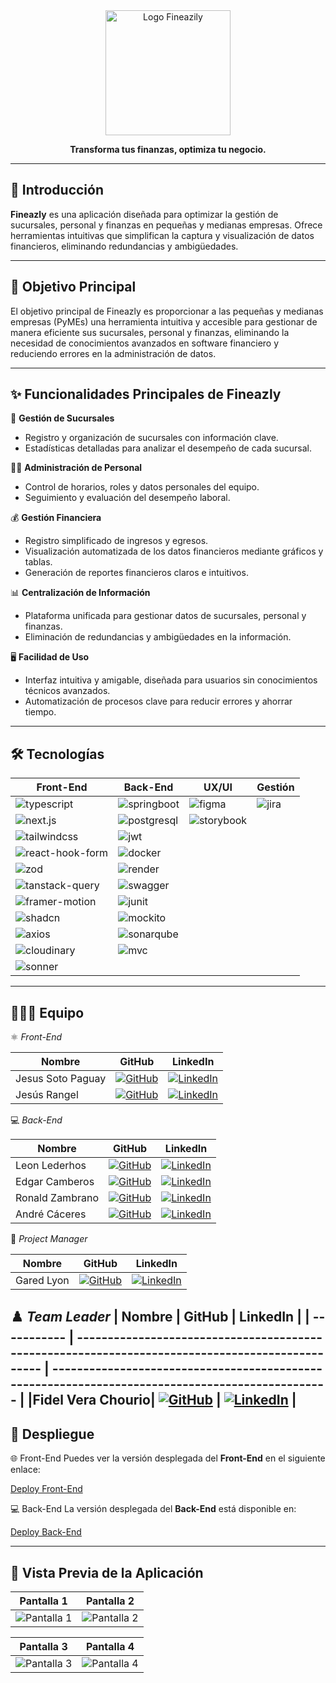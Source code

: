 <div align="center">
   <img src="https://github.com/user-attachments/assets/145fb6bf-1b8e-40c2-b160-31941db897e1" alt="Logo Fineazily" width="200px" />
   <p><strong>Transforma tus finanzas, optimiza tu negocio.</strong></p>
</div>

---

## 🚀 Introducción

**Fineazly** es una aplicación diseñada para optimizar la gestión de sucursales, personal y finanzas en pequeñas y medianas empresas. Ofrece herramientas intuitivas que simplifican la captura y visualización de datos financieros, eliminando redundancias y ambigüedades.

---

## 🎯 Objetivo Principal

El objetivo principal de Fineazly es proporcionar a las pequeñas y medianas empresas (PyMEs) una herramienta intuitiva y accesible para gestionar de manera eficiente sus sucursales, personal y finanzas, eliminando la necesidad de conocimientos avanzados en software financiero y reduciendo errores en la administración de datos.

---

## ✨ Funcionalidades Principales de Fineazly

🏢 **Gestión de Sucursales**  
- Registro y organización de sucursales con información clave.  
- Estadísticas detalladas para analizar el desempeño de cada sucursal.  

👩‍💼 **Administración de Personal**  
- Control de horarios, roles y datos personales del equipo.  
- Seguimiento y evaluación del desempeño laboral.  

💰 **Gestión Financiera**  
- Registro simplificado de ingresos y egresos.  
- Visualización automatizada de los datos financieros mediante gráficos y tablas.  
- Generación de reportes financieros claros e intuitivos.  

📊 **Centralización de Información**  
- Plataforma unificada para gestionar datos de sucursales, personal y finanzas.  
- Eliminación de redundancias y ambigüedades en la información.  

🖥️ **Facilidad de Uso**  
- Interfaz intuitiva y amigable, diseñada para usuarios sin conocimientos técnicos avanzados.  
- Automatización de procesos clave para reducir errores y ahorrar tiempo.

---

## 🛠️ Tecnologías

| Front-End                                                                 | Back-End                                                                 | UX/UI                                                                 | Gestión                                                             |
|---------------------------------------------------------------------------|--------------------------------------------------------------------------|-----------------------------------------------------------------------|--------------------------------------------------------------------|
| ![typescript](https://img.shields.io/badge/TypeScript-%23007ACC?logo=typescript&logoColor=white) | ![springboot](https://img.shields.io/badge/Spring%20Boot-%236DB33F?logo=springboot&logoColor=white) | ![figma](https://img.shields.io/badge/Figma-%23424F5B?logo=figma&logoColor=white) | ![jira](https://img.shields.io/badge/Jira-%230A0F2D?logo=jira&logoColor=white) |
| ![next.js](https://img.shields.io/badge/Next.js-%23000000?logo=next.js&logoColor=white) | ![postgresql](https://img.shields.io/badge/PostgreSQL-%23007599?logo=postgresql&logoColor=white) | ![storybook](https://img.shields.io/badge/Storybook-%23FF4785?logo=storybook&logoColor=white) |                                                                    |
| ![tailwindcss](https://img.shields.io/badge/Tailwind%20CSS-%2338B2AC?logo=tailwindcss&logoColor=white) | ![jwt](https://img.shields.io/badge/JSON%20Web%20Tokens-%23000000?logo=json%20web%20tokens&logoColor=white) |                                                                       |                                                                    |
| ![react-hook-form](https://img.shields.io/badge/React%20Hook%20Form-%2338B2AC?logo=react&logoColor=white) | ![docker](https://img.shields.io/badge/Docker-%232496ED?logo=docker&logoColor=white) |                                                                       |                                                                    |
| ![zod](https://img.shields.io/badge/Zod-%23F24E1E?logo=zod&logoColor=white) | ![render](https://img.shields.io/badge/Render-%2300A2FF?logo=render&logoColor=white) |                                                                       |                                                                    |
| ![tanstack-query](https://img.shields.io/badge/Tanstack%20Query-%23FF4777?logo=react-query&logoColor=white) | ![swagger](https://img.shields.io/badge/Swagger-%23000000?logo=swagger&logoColor=white) |                                                                       |                                                                    |
| ![framer-motion](https://img.shields.io/badge/Framer%20Motion-%23000000?logo=framer&logoColor=white) | ![junit](https://img.shields.io/badge/JUnit-%23A8B9CC?logo=junit&logoColor=white) |                                                                       |                                                                    |
| ![shadcn](https://img.shields.io/badge/Shadcn-%23B2F4B4?logo=shadcn&logoColor=white) | ![mockito](https://img.shields.io/badge/Mockito-%23E9E9E9?logo=mockito&logoColor=black) |                                                                       |                                                                    |
| ![axios](https://img.shields.io/badge/Axios-%230072B1?logo=axios&logoColor=white) | ![sonarqube](https://img.shields.io/badge/SonarQube-%2300B5E2?logo=sonarqube&logoColor=white) |                                                                       |                                                                    |
| ![cloudinary](https://img.shields.io/badge/Cloudinary-%23003E4D?logo=cloudinary&logoColor=white) | ![mvc](https://img.shields.io/badge/MVC-%23D6D6D6?logo=git&logoColor=black) |                                                                       |                                                                    |
| ![sonner](https://img.shields.io/badge/Sonner-%23691E1E?logo=sonner&logoColor=white) |                                                                          |                                                                       |                                                                    |

---

## 🧑‍🤝‍🧑 Equipo

⚛️ *Front-End*

| Nombre         | GitHub                                                                                          | LinkedIn                                                                                         |
| -------------- | ------------------------------------------------------------------------------------------------ | ------------------------------------------------------------------------------------------------ |
| Jesus Soto Paguay| [![GitHub](https://img.shields.io/badge/github-%23121011.svg?&style=for-the-badge&logo=github&logoColor=white)](#) | [![LinkedIn](https://img.shields.io/badge/linkedin-%230A66C2.svg?&style=for-the-badge&logo=linkedin&logoColor=white)](#) |
| Jesús Rangel   | [![GitHub](https://img.shields.io/badge/github-%23121011.svg?&style=for-the-badge&logo=github&logoColor=white)](#) | [![LinkedIn](https://img.shields.io/badge/linkedin-%230A66C2.svg?&style=for-the-badge&logo=linkedin&logoColor=white)](#) |

💻 *Back-End*

| Nombre         | GitHub                                                                                          | LinkedIn                                                                                         |
| -------------- | ------------------------------------------------------------------------------------------------ | ------------------------------------------------------------------------------------------------ |
| Leon Lederhos  | [![GitHub](https://img.shields.io/badge/github-%23121011.svg?&style=for-the-badge&logo=github&logoColor=white)](#) | [![LinkedIn](https://img.shields.io/badge/linkedin-%230A66C2.svg?&style=for-the-badge&logo=linkedin&logoColor=white)](#) |
| Edgar Camberos | [![GitHub](https://img.shields.io/badge/github-%23121011.svg?&style=for-the-badge&logo=github&logoColor=white)](https://github.com/EdgarCamberos1894) | [![LinkedIn](https://img.shields.io/badge/linkedin-%230A66C2.svg?&style=for-the-badge&logo=linkedin&logoColor=white)](https://www.linkedin.com/in/edgar-camberos-8a66052bb) |
| Ronald Zambrano| [![GitHub](https://img.shields.io/badge/github-%23121011.svg?&style=for-the-badge&logo=github&logoColor=white)](#) | [![LinkedIn](https://img.shields.io/badge/linkedin-%230A66C2.svg?&style=for-the-badge&logo=linkedin&logoColor=white)](#) |
| André Cáceres  | [![GitHub](https://img.shields.io/badge/github-%23121011.svg?&style=for-the-badge&logo=github&logoColor=white)](#) | [![LinkedIn](https://img.shields.io/badge/linkedin-%230A66C2.svg?&style=for-the-badge&logo=linkedin&logoColor=white)](#) |

📝 *Project Manager*

| Nombre       | GitHub                                                                                          | LinkedIn                                                                                         |
| ------------ | ------------------------------------------------------------------------------------------------ | ------------------------------------------------------------------------------------------------ |
| Gared Lyon   | [![GitHub](https://img.shields.io/badge/github-%23121011.svg?&style=for-the-badge&logo=github&logoColor=white)](#) | [![LinkedIn](https://img.shields.io/badge/linkedin-%230A66C2.svg?&style=for-the-badge&logo=linkedin&logoColor=white)](#) |

♟️ *Team Leader*
| Nombre      | GitHub                                                                                          | LinkedIn                                                                                         |
| ----------- | ------------------------------------------------------------------------------------------------ | ------------------------------------------------------------------------------------------------ |
|Fidel Vera Chourio| [![GitHub](https://img.shields.io/badge/github-%23121011.svg?&style=for-the-badge&logo=github&logoColor=white)](#) | [![LinkedIn](https://img.shields.io/badge/linkedin-%230A66C2.svg?&style=for-the-badge&logo=linkedin&logoColor=white)](#) |
---

## 🔗 Despliegue

🌐 Front-End
Puedes ver la versión desplegada del **Front-End** en el siguiente enlace:

[Deploy Front-End](https://web-app-no-country.vercel.app)

💻 Back-End
La versión desplegada del **Back-End** está disponible en:

[Deploy Back-End](https://s19-07-n-webapp.onrender.com/swagger-ui/index.html)

---
## 📸 Vista Previa de la Aplicación
| Pantalla 1 | Pantalla 2 |
|------------|------------|
| ![Pantalla 1](https://github.com/user-attachments/assets/e3846431-9155-49bc-8a68-c0e0eda99d5f) | ![Pantalla 2](https://github.com/user-attachments/assets/3a800c5d-03e4-44be-b17c-5fe0e6fa80e4) |

| Pantalla 3 | Pantalla 4 |
|------------|------------|
| ![Pantalla 3](https://github.com/user-attachments/assets/bfb65dcb-0fa1-47f1-9d30-9ad506e03319) | ![Pantalla 4](https://github.com/user-attachments/assets/0348e712-d12a-4efe-9101-fee9db63832d) |

